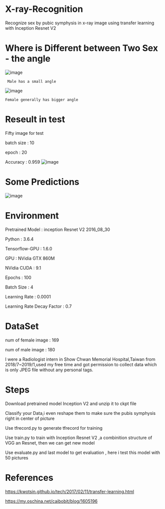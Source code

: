 # X-ray-Recognition
Recognize sex by  pubic symphysis in x-ray image using transfer learning with Inception Resnet V2

# Where is Different between Two Sex - the angle

![image](https://github.com/que4155/X-ray-Recognition/blob/master/picture/19y_m_0581123.jpg)

     Male has a small angle
![image](https://github.com/que4155/X-ray-Recognition/blob/master/picture/20y_f_1865012.jpg)
     
    Female generally has bigger angle
# Reseult in test
 Fifty image for test
 
 batch size : 10
 
 epoch : 20
 
 Accuracy : 0.959
 ![image](https://github.com/que4155/X-ray-Recognition/blob/master/picture/ac.png)
 
# Some Predictions
 ![image](https://github.com/que4155/X-ray-Recognition/blob/master/picture/predict.png)

# Environment 
Pretrained Model : inception Resnet V2 2016_08_30

Python : 3.6.4

Tensorflow-GPU : 1.6.0

GPU : NVidia GTX 860M

NVidia CUDA : 9.1

Epochs : 100

Batch Size : 4

Learning Rate : 0.0001

Learning Rate Decay Factor : 0.7
# DataSet
num of female image : 169

num of male image : 180

I were a Radiologist intern in Show Chwan Memorial Hospital,Taiwan from 2018/7~2019/1,used my free time and got permission to collect data which is only JPEG file without any personal tags.

# Steps
Download pretrained model Inception V2 and unzip it to ckpt file

Classify your Data,i even reshape them to make sure the pubis symphysis right in center of picture

Use tfrecord.py to generate tfrecord for training

Use train.py to train with Inception Resnet V2 ,a combinition structure of VGG an Resnet, then we can get new model

Use evaluate.py and last model to get evaluation , here i test this model with 50 pictures



# References
https://kwotsin.github.io/tech/2017/02/11/transfer-learning.html

https://my.oschina.net/caibobit/blog/1605196
